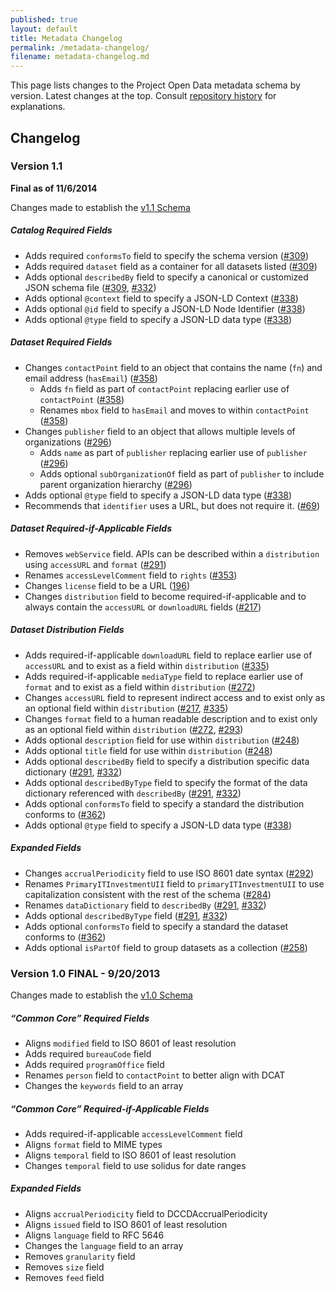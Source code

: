 ```yaml
---
published: true
layout: default
title: Metadata Changelog
permalink: /metadata-changelog/
filename: metadata-changelog.md
---
```

This page lists changes to the Project Open Data metadata schema by version. Latest changes at the top. Consult [repository history](https://github.com/project-open-data/project-open-data.github.io/issues?q=is%3Aopen) for explanations.

## Changelog

### Version 1.1

**Final as of 11/6/2014**

Changes made to establish the [v1.1 Schema](/v1.1/schema)

##### Catalog Required Fields
* Adds required `conformsTo` field to specify the schema version ([#309](https://github.com/project-open-data/project-open-data.github.io/issues/309))
* Adds required `dataset` field as a container for all datasets listed ([#309](https://github.com/project-open-data/project-open-data.github.io/issues/309))
* Adds optional `describedBy` field to specify a canonical or customized JSON schema file ([#309](https://github.com/project-open-data/project-open-data.github.io/issues/309), [#332](https://github.com/project-open-data/project-open-data.github.io/issues/332))
* Adds optional `@context` field to specify a JSON-LD Context ([#338](https://github.com/project-open-data/project-open-data.github.io/issues/388))
* Adds optional `@id` field to specify a JSON-LD Node Identifier ([#338](https://github.com/project-open-data/project-open-data.github.io/issues/388))
* Adds optional `@type` field to specify a JSON-LD data type ([#338](https://github.com/project-open-data/project-open-data.github.io/issues/388))

##### Dataset Required Fields
* Changes `contactPoint` field to an object that contains the name (`fn`) and email address (`hasEmail`) ([#358](https://github.com/project-open-data/project-open-data.github.io/issues/358))  
   * Adds `fn` field as part of `contactPoint` replacing earlier use of `contactPoint` ([#358](https://github.com/project-open-data/project-open-data.github.io/issues/358))  
   * Renames `mbox` field to `hasEmail` and moves to within `contactPoint` ([#358](https://github.com/project-open-data/project-open-data.github.io/issues/358))   
* Changes `publisher` field to an object that allows multiple levels of organizations ([#296](https://github.com/project-open-data/project-open-data.github.io/issues/296)) 
	* Adds `name` as part of `publisher` replacing earlier use of `publisher` ([#296](https://github.com/project-open-data/project-open-data.github.io/issues/296)) 
	* Adds optional `subOrganizationOf` field as part of `publisher` to include parent organization hierarchy ([#296](https://github.com/project-open-data/project-open-data.github.io/issues/296)) 
* Adds optional `@type` field to specify a JSON-LD data type ([#338](https://github.com/project-open-data/project-open-data.github.io/issues/388))
* Recommends that `identifier` uses a URL, but does not require it. ([#69](https://github.com/project-open-data/project-open-data.github.io/issues/69))

##### Dataset Required-if-Applicable Fields  
* Removes `webService` field. APIs can be described within a `distribution` using `accessURL` and `format` ([#291](https://github.com/project-open-data/project-open-data.github.io/issues/291)) 
* Renames `accessLevelComment` field to `rights` ([#353](https://github.com/project-open-data/project-open-data.github.io/issues/353))
* Changes `license` field to be a URL ([196](https://github.com/project-open-data/project-open-data.github.io/issues/196))
* Changes `distribution` field to become required-if-applicable and to always contain the `accessURL` or `downloadURL` fields ([#217](https://github.com/project-open-data/project-open-data.github.io/issues/217))

##### Dataset Distribution Fields
* Adds required-if-applicable `downloadURL` field to replace earlier use of `accessURL` and to exist as a field within `distribution` ([#335](https://github.com/project-open-data/project-open-data.github.io/issues/335)) 
* Adds required-if-applicable `mediaType` field to replace earlier use of `format` and to exist as a field within `distribution` ([#272](https://github.com/project-open-data/project-open-data.github.io/issues/272)) 
* Changes `accessURL` field to represent indirect access and to exist only as an optional field within `distribution` ([#217](https://github.com/project-open-data/project-open-data.github.io/issues/217), [#335](https://github.com/project-open-data/project-open-data.github.io/issues/335))
* Changes `format` field to a human readable description and to exist only as an optional field within `distribution` ([#272](https://github.com/project-open-data/project-open-data.github.io/issues/272), [#293](https://github.com/project-open-data/project-open-data.github.io/issues/293)) 
* Adds optional `description` field for use within `distribution` ([#248](https://github.com/project-open-data/project-open-data.github.io/issues/248)) 
* Adds optional `title` field for use within `distribution` ([#248](https://github.com/project-open-data/project-open-data.github.io/issues/248)) 
* Adds optional `describedBy` field to specify a distribution specific data dictionary ([#291](https://github.com/project-open-data/project-open-data.github.io/issues/291), [#332](https://github.com/project-open-data/project-open-data.github.io/issues/332))
* Adds optional `describedByType` field to specify the format of the data dictionary referenced with `describedBy` ([#291](https://github.com/project-open-data/project-open-data.github.io/issues/291), [#332](https://github.com/project-open-data/project-open-data.github.io/issues/332))
* Adds optional `conformsTo` field to specify a standard the distribution conforms to ([#362](https://github.com/project-open-data/project-open-data.github.io/issues/362))
* Adds optional `@type` field to specify a JSON-LD data type ([#338](https://github.com/project-open-data/project-open-data.github.io/issues/388))

##### Expanded Fields
* Changes `accrualPeriodicity` field to use ISO 8601 date syntax ([#292](https://github.com/project-open-data/project-open-data.github.io/issues/292)) 
* Renames `PrimaryITInvestmentUII` field to `primaryITInvestmentUII` to use capitalization consistent with the rest of the schema ([#284](https://github.com/project-open-data/project-open-data.github.io/issues/284)) 
* Renames `dataDictionary` field to `describedBy` ([#291](https://github.com/project-open-data/project-open-data.github.io/issues/291), [#332](https://github.com/project-open-data/project-open-data.github.io/issues/332))
* Adds optional `describedByType` field ([#291](https://github.com/project-open-data/project-open-data.github.io/issues/291), [#332](https://github.com/project-open-data/project-open-data.github.io/issues/332))
* Adds optional `conformsTo` field to specify a standard the dataset conforms to ([#362](https://github.com/project-open-data/project-open-data.github.io/issues/362))
* Adds optional `isPartOf` field to group datasets as a collection  ([#258](https://github.com/project-open-data/project-open-data.github.io/issues/258)) 


### Version 1.0 FINAL - 9/20/2013

Changes made to establish the [v1.0 Schema](/schema)

##### “Common Core” Required Fields
* Aligns `modified` field to ISO 8601 of least resolution
* Adds required `bureauCode` field
* Adds required `programOffice` field 
* Renames `person` field to `contactPoint` to better align with DCAT
* Changes the `keywords` field to an array

##### “Common Core” Required-if-Applicable Fields
* Adds required-if-applicable `accessLevelComment` field
* Aligns `format` field to MIME types
* Aligns `temporal` field to ISO 8601 of least resolution
* Changes `temporal` field to use solidus for date ranges

##### Expanded Fields
* Aligns `accrualPeriodicity` field to DCCDAccrualPeriodicity
* Aligns `issued` field to ISO 8601 of least resolution
* Aligns `language` field to RFC 5646
* Changes the `language` field to an array
* Removes `granularity` field
* Removes `size` field
* Removes `feed` field





